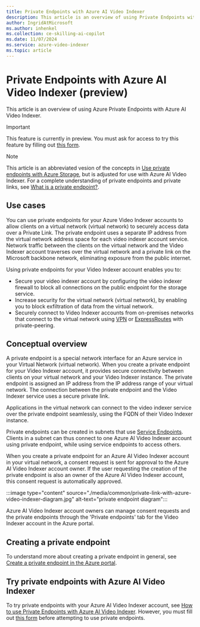 ```yaml
---
title: Private Endpoints with Azure AI Video Indexer
description: This article is an overview of using Private Endpoints with Azure AI Video Indexer.
author: IngridAtMicrosoft
ms.author: inhenkel
ms.collection: ce-skilling-ai-copilot
ms.date: 11/07/2024
ms.service: azure-video-indexer
ms.topic: article
---
```


# Private Endpoints with Azure AI Video Indexer (preview)

This article is an overview of using Azure Private Endpoints with Azure AI Video Indexer. 

> [!IMPORTANT] 
> This feature is currently in preview. You must ask for access to try this feature by filling out [this form](https://aka.ms/vi-enable-private-endpoint). 

> [!NOTE]
> This article is an abbreviated vesion of the concepts in [Use private endpoints with Azure Storage](/azure/storage/common/storage-private-endpoints), but is adjusted for use with Azure AI Video Indexer. For a complete understanding of private endpoints and private links, see [What is a private endpoint?](/azure/private-link/private-endpoint-overview).

## Use cases

You can use private endpoints for your Azure Video Indexer accounts to allow clients on a virtual network (virtual network) to securely access data over a Private Link. The private endpoint uses a separate IP address from the virtual network address space for each video indexer account service. Network traffic between the clients on the virtual network and the Video Indexer account traverses over the virtual network and a private link on the Microsoft backbone network, eliminating exposure from the public internet.

Using private endpoints for your Video Indexer account enables you to:

- Secure your video indexer account by configuring the video indexer firewall to block all connections on the public endpoint for the storage service.
- Increase security for the virtual network (virtual network), by enabling you to block exfiltration of data from the virtual network.
- Securely connect to Video Indexer accounts from on-premises networks that connect to the virtual network using [VPN](/azure/vpn-gateway/vpn-gateway-about-vpngateways) or [ExpressRoutes](/azure/expressroute/expressroute-locations) with private-peering.

## Conceptual overview

A private endpoint is a special network interface for an Azure service in your Virtual Network (virtual network). When you create a private endpoint for your Video Indexer account, it provides secure connectivity between clients on your virtual network and your Video Indexer instance. The private endpoint is assigned an IP address from the IP address range of your virtual network. The connection between the private endpoint and the Video Indexer service uses a secure private link.

Applications in the virtual network can connect to the video indexer service over the private endpoint seamlessly, using the FQDN of their Video Indexer instance. 

Private endpoints can be created in subnets that use [Service Endpoints](/azure/virtual-network/virtual-network-service-endpoints-overview). Clients in a subnet can thus connect to one Azure AI Video Indexer account using private endpoint, while using service endpoints to access others.

When you create a private endpoint for an Azure AI Video Indexer account in your virtual network, a consent request is sent for approval to the Azure AI Video Indexer account owner. If the user requesting the creation of the private endpoint is also an owner of the Azure AI Video Indexer account, this consent request is automatically approved.

:::image type="content" source="./media/common/private-link-with-azure-video-indexer-diagram.jpg" alt-text="private endpoint diagram":::

Azure AI Video Indexer account owners can manage consent requests and the private endpoints through the 'Private endpoints' tab for the Video Indexer account in the Azure portal.

## Creating a private endpoint

To understand more about creating a private endpoint in general, see [Create a private endpoint in the Azure portal](/azure/private-link/create-private-endpoint-portal?tabs=dynamic-ip).

## Try private endpoints with Azure AI Video Indexer

To try private endpoints with your Azure AI Video Indexer account, see [How to use Private Endpoints with Azure AI Video Indexer](private-endpoint-how-to.md). However, you must fill out [this form](https://aka.ms/vi-enable-private-endpoint) before attempting to use private endpoints.
